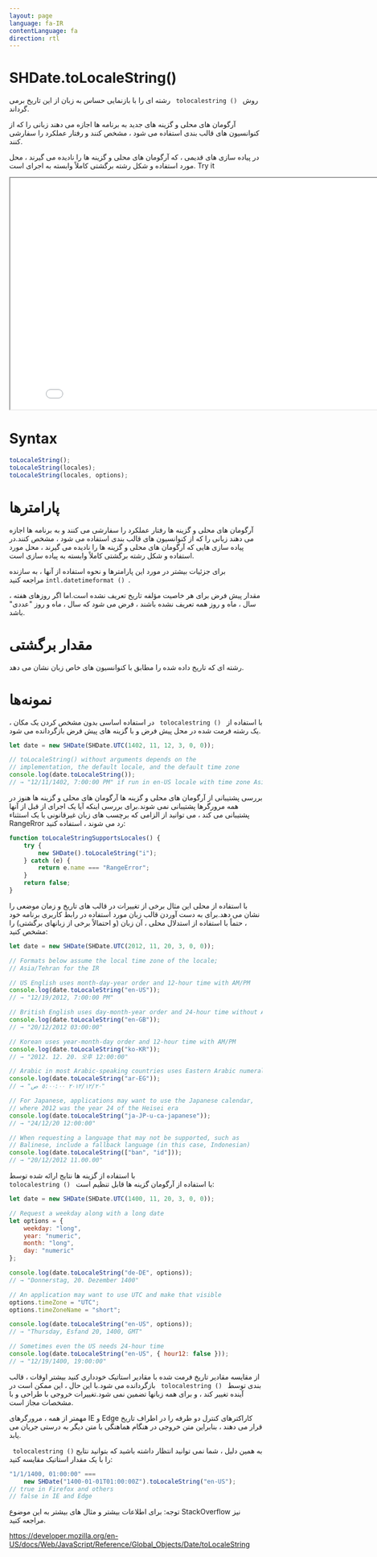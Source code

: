 ```yaml
---
layout: page
language: fa-IR
contentLanguage: fa
direction: rtl
---
```


# SHDate.toLocaleString()

روش <code dir = "ltr"> tolocalestring () </code> رشته ای را با بازنمایی حساس به زبان از این تاریخ برمی گرداند.

آرگومان های محلی و گزینه های جدید به برنامه ها اجازه می دهند زبانی را که از کنوانسیون های قالب بندی استفاده می شود ، مشخص کنند و رفتار عملکرد را سفارشی کنند.

در پیاده سازی های قدیمی ، که آرگومان های محلی و گزینه ها را نادیده می گیرند ، محل مورد استفاده و شکل رشته برگشتی کاملاً وابسته به اجرای است.
Try it

<iframe style="width: 830px; height: 460px;" src="/SHDateTime-js/examples/live.html?function=toLocaleString" title="MDN Web Docs Interactive Example" loading="lazy"></iframe>
<br/>

# Syntax

```js
toLocaleString();
toLocaleString(locales);
toLocaleString(locales, options);
```

# پارامترها

آرگومان های محلی و گزینه ها رفتار عملکرد را سفارشی می کنند و به برنامه ها اجازه می دهند زبانی را که از کنوانسیون های قالب بندی استفاده می شود ، مشخص کنند.در پیاده سازی هایی که آرگومان های محلی و گزینه ها را نادیده می گیرند ، محل مورد استفاده و شکل رشته برگشتی کاملاً وابسته به پیاده سازی است.

برای جزئیات بیشتر در مورد این پارامترها و نحوه استفاده از آنها ، به سازنده <code dir = "ltr"> intl.datetimeformat () </code> مراجعه کنید.

مقدار پیش فرض برای هر خاصیت مؤلفه تاریخ تعریف نشده است.اما اگر روزهای هفته ، سال ، ماه و روز همه تعریف نشده باشند ، فرض می شود که سال ، ماه و روز "عددی" باشد.

# مقدار برگشتی

رشته ای که تاریخ داده شده را مطابق با کنوانسیون های خاص زبان نشان می دهد.

# نمونه‌ها

با استفاده از <code dir = "ltr"> tolocalestring () </code>
در استفاده اساسی بدون مشخص کردن یک مکان ، یک رشته فرمت شده در محل پیش فرض و با گزینه های پیش فرض بازگردانده می شود.

```js
let date = new SHDate(SHDate.UTC(1402, 11, 12, 3, 0, 0));

// toLocaleString() without arguments depends on the
// implementation, the default locale, and the default time zone
console.log(date.toLocaleString());
// → "12/11/1402, 7:00:00 PM" if run in en-US locale with time zone Asia/Tehran
```

بررسی پشتیبانی از آرگومان های محلی و گزینه ها
آرگومان های محلی و گزینه ها هنوز در همه مرورگرها پشتیبانی نمی شوند.برای بررسی اینکه آیا یک اجرای از قبل از آنها پشتیبانی می کند ، می توانید از الزامی که برچسب های زبان غیرقانونی با یک استثناء RangeRror رد می شوند ، استفاده کنید:

```js
function toLocaleStringSupportsLocales() {
	try {
		new SHDate().toLocaleString("i");
	} catch (e) {
		return e.name === "RangeError";
	}
	return false;
}
```

با استفاده از محلی
این مثال برخی از تغییرات در قالب های تاریخ و زمان موضعی را نشان می دهد.برای به دست آوردن قالب زبان مورد استفاده در رابط کاربری برنامه خود ، حتماً با استفاده از استدلال محلی ، آن زبان (و احتمالاً برخی از زبانهای برگشتی) را مشخص کنید:

```js
let date = new SHDate(SHDate.UTC(2012, 11, 20, 3, 0, 0));

// Formats below assume the local time zone of the locale;
// Asia/Tehran for the IR

// US English uses month-day-year order and 12-hour time with AM/PM
console.log(date.toLocaleString("en-US"));
// → "12/19/2012, 7:00:00 PM"

// British English uses day-month-year order and 24-hour time without AM/PM
console.log(date.toLocaleString("en-GB"));
// → "20/12/2012 03:00:00"

// Korean uses year-month-day order and 12-hour time with AM/PM
console.log(date.toLocaleString("ko-KR"));
// → "2012. 12. 20. 오후 12:00:00"

// Arabic in most Arabic-speaking countries uses Eastern Arabic numerals
console.log(date.toLocaleString("ar-EG"));
// → "٢٠‏/١٢‏/٢٠١٢ ٥:٠٠:٠٠ ص"

// For Japanese, applications may want to use the Japanese calendar,
// where 2012 was the year 24 of the Heisei era
console.log(date.toLocaleString("ja-JP-u-ca-japanese"));
// → "24/12/20 12:00:00"

// When requesting a language that may not be supported, such as
// Balinese, include a fallback language (in this case, Indonesian)
console.log(date.toLocaleString(["ban", "id"]));
// → "20/12/2012 11.00.00"
```

با استفاده از گزینه ها
نتایج ارائه شده توسط <code dir = "ltr"> tolocalestring () </code> با استفاده از آرگومان گزینه ها قابل تنظیم است:

```js
let date = new SHDate(SHDate.UTC(1400, 11, 20, 3, 0, 0));

// Request a weekday along with a long date
let options = {
	weekday: "long",
	year: "numeric",
	month: "long",
	day: "numeric"
};

console.log(date.toLocaleString("de-DE", options));
// → "Donnerstag, 20. Dezember 1400"

// An application may want to use UTC and make that visible
options.timeZone = "UTC";
options.timeZoneName = "short";

console.log(date.toLocaleString("en-US", options));
// → "Thursday, Esfand 20, 1400, GMT"

// Sometimes even the US needs 24-hour time
console.log(date.toLocaleString("en-US", { hour12: false }));
// → "12/19/1400, 19:00:00"
```

از مقایسه مقادیر تاریخ فرمت شده با مقادیر استاتیک خودداری کنید
بیشتر اوقات ، قالب بندی توسط <code dir = "ltr"> tolocalestring () </code> بازگردانده می شود.با این حال ، این ممکن است در آینده تغییر کند ، و برای همه زبانها تضمین نمی شود.تغییرات خروجی با طراحی و با مشخصات مجاز است.

مهمتر از همه ، مرورگرهای IE و Edge کاراکترهای کنترل دو طرفه را در اطراف تاریخ قرار می دهند ، بنابراین متن خروجی در هنگام هماهنگی با متن دیگر به درستی جریان می یابد.

به همین دلیل ، شما نمی توانید انتظار داشته باشید که بتوانید نتایج <code dir = "ltr"> tolocalestring () </code> را با یک مقدار استاتیک مقایسه کنید:

```js
"1/1/1400, 01:00:00" ===
	new SHDate("1400-01-01T01:00:00Z").toLocaleString("en-US");
// true in Firefox and others
// false in IE and Edge
```

توجه: برای اطلاعات بیشتر و مثال های بیشتر به این موضوع StackOverflow نیز مراجعه کنید.

https://developer.mozilla.org/en-US/docs/Web/JavaScript/Reference/Global_Objects/Date/toLocaleString
